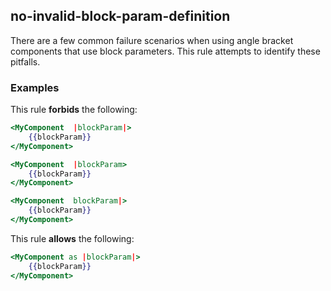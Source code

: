 ## no-invalid-block-param-definition

There are a few common failure scenarios when using angle bracket components that use block parameters. This rule attempts to identify these pitfalls.

### Examples

This rule **forbids** the following:

```hbs
<MyComponent  |blockParam|>
    {{blockParam}}
</MyComponent>
```

```hbs
<MyComponent  |blockParam>
    {{blockParam}}
</MyComponent>
```

```hbs
<MyComponent  blockParam|>
    {{blockParam}}
</MyComponent>
```

This rule **allows** the following:

```hbs
<MyComponent as |blockParam|>
    {{blockParam}}
</MyComponent>
```
